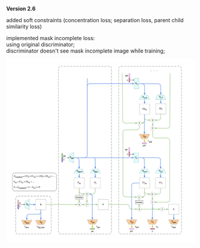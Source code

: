 **Version 2.6**

added soft constraints (concentration loss; separation loss, parent child similarity loss)<br>

implemented mask incomplete loss: <br>
using original discriminator;<br>
discriminator doesn't see mask incomplete image while training;<br>


![](v2.png)

